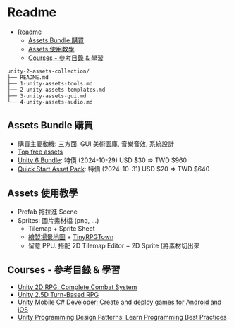 # Readme

<!-- TOC -->
* [Readme](#readme)
  * [Assets Bundle 購買](#assets-bundle-購買)
  * [Assets 使用教學](#assets-使用教學)
  * [Courses - 參考目錄 & 學習](#courses---參考目錄--學習-)
<!-- TOC -->

```text
unity-2-assets-collection/
├── README.md
├── 1-unity-assets-tools.md
├── 2-unity-assets-templates.md
├── 3-unity-assets-gui.md
└── 4-unity-assets-audio.md
```

## Assets Bundle 購買

- 購買主要動機: 三方面. GUI 美術圖庫, 音樂音效, 系統設計
- [Top free assets](https://assetstore.unity.com/?price=0-0&rating=4&orderBy=3)
- [Unity 6 Bundle](https://assetstore.unity.com/mega-bundles/unity-6-toolkit?clickref=1011lzM73QFA&utm_source=partnerize&utm_medium=affiliate&utm_campaign=unity_affiliate): 特價 (2024-10-29) USD $30 => TWD $960
- [Quick Start Asset Pack](https://assetstore.unity.com/mega-bundles/quick-start): 特價 (2024-10-31) USD $20 => TWD $640

## Assets 使用教學

- Prefab 拖拉進 Scene
- Sprites: 圖片素材檔 (png, …)
  - Tilemap + Sprite Sheet
  - [繪製場景地圖](https://www.youtube.com/watch?v=C9SrWspWpEE) + [TinyRPGTown](https://assetstore.unity.com/packages/2d/environments/tiny-rpg-town-environment-88293#content)
  - 留意 PPU. 搭配 2D Tilemap Editor + 2D Sprite (將素材切出來

## Courses - 參考目錄 & 學習 

- [Unity 2D RPG: Complete Combat System](https://www.gamedev.tv/courses/unity-2d-rpg-combat)
- [Unity 2.5D Turn-Based RPG](https://www.gamedev.tv/courses/unity-2-5d-turn-based-combat)
- [Unity Mobile C# Developer: Create and deploy games for Android and iOS](https://www.gamedev.tv/courses/unity-mobile)
- [Unity Programming Design Patterns: Learn Programming Best Practices](https://www.gamedev.tv/courses/unity-programming-design-patterns)